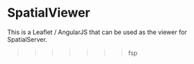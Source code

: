 SpatialViewer
=============

This is a Leaflet / AngularJS that can be used as the viewer for SpatialServer.
>>>>>>> fsp

